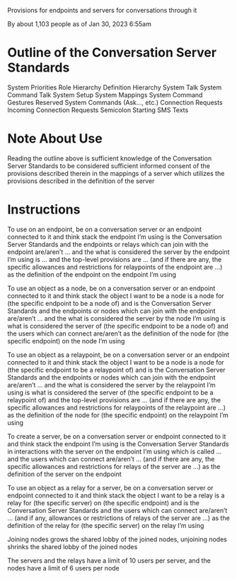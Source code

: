 Provisions for endpoints and servers for conversations through it

By about 1,103 people as of Jan 30, 2023 6:55am

# Outline of the Conversation Server Standards

System Priorities
Role Hierarchy
Definition Hierarchy
System Talk
System Command Talk
System Setup
System Mappings
System Command Gestures
Reserved System Commands (Ask..., etc.)
Connection Requests
Incoming Connection Requests
Semicolon Starting SMS Texts

# Note About Use

Reading the outline above is sufficient knowledge of the Conversation Server Standards to be considered sufficient informed consent of the provisions described therein in the mappings of a server which utilizes the provisions described in the definition of the server 


# Instructions

To use on an endpoint, be on a conversation server or an endpoint connected to it and think stack the endpoint I’m using is the Conversation Server Standards and the endpoints or relays which can join with the endpoint are/aren’t … and the what is considered the server by the endpoint I’m using is … and the top-level provisions are … (and if there are any, the specific allowances and restrictions for relaypoints of the endpoint are …) as the definition of the endpoint on the endpoint I’m using

To use an object as a node, be on a conversation server or an endpoint connected to it and think stack the object I want to be a node is a node for (the specific endpoint to be a node of) and is the Conversation Server Standards and the endpoints or nodes which can join with the endpoint are/aren’t … and the what is considered the server by the node I’m using is what is considered the server of (the specific endpoint to be a node of) and the users which can connect are/aren’t as the definition of the node for (the specific endpoint) on the node I’m using

To use an object as a relaypoint, be on a conversation server or an endpoint connected to it and think stack the object I want to be a node is a node for (the specific endpoint to be a relaypoint of) and is the Conversation Server Standards and the endpoints or nodes which can join with the endpoint are/aren’t … and the what is considered the server by the relaypoint I’m using is what is considered the server of (the specific endpoint to be a relaypoint of) and the top-level provisions are … (and if there are any, the specific allowances and restrictions for relaypoints of the relaypoint are …) as the definition of the node for (the specific endpoint) on the relaypoint I’m using

To create a server, be on a conversation server or endpoint connected to it and think stack the endpoint I’m using is the Conversation Server Standards in interactions with the server on the endpoint I’m using which is called … and the users which can connect are/aren’t … (and if there are any, the specific allowances and restrictions for relays of the server are …) as the definition of the server on the endpoint

To use an object as a relay for a server, be on a conversation server or endpoint connected to it and think stack the object I want to be a relay is a relay for (the specific server) on (the specific endpoint) and is the Conversation Server Standards and the users which can connect are/aren’t … (and if any, allowances or restrictions of relays  of the server are …) as the definition of the relay for (the specific server) on the relay I’m using

Joining nodes grows the shared lobby of the joined nodes, unjoining nodes shrinks the shared lobby of the joined nodes

The servers and the relays have a limit of 10 users per server, and the nodes have a limit of 6 users per node
